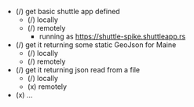 - (/) get basic shuttle app defined
  - (/) locally
  - (/) remotely
    - running as https://shuttle-spike.shuttleapp.rs
- (/) get it returning some static GeoJson for Maine
  - (/) locally
  - (/) remotely
- (/) get it returning json read from a file
  - (/) locally
  - (x) remotely
- (x) ...
